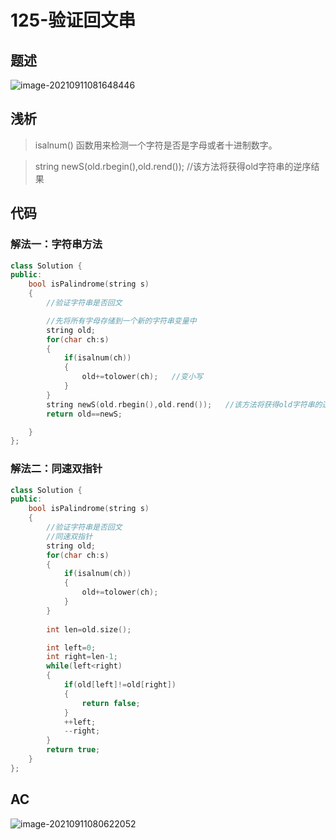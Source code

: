 # 125-验证回文串

## 题述

![image-20210911081648446](http://happygoing.oss-cn-beijing.aliyuncs.com/img/image-20210911081648446.png)

## 浅析

> isalnum() 函数用来检测一个字符是否是字母或者十进制数字。

> string newS(old.rbegin(),old.rend());   //该方法将获得old字符串的逆序结果

## 代码

### 解法一：字符串方法

```C++
class Solution {
public:
    bool isPalindrome(string s) 
    {
        //验证字符串是否回文

        //先将所有字母存储到一个新的字符串变量中
        string old;
        for(char ch:s)
        {
            if(isalnum(ch))
            {
                old+=tolower(ch);   //变小写
            }
        }
        string newS(old.rbegin(),old.rend());   //该方法将获得old字符串的逆序结果
        return old==newS;

    }
};
```

### 解法二：同速双指针

```C++
class Solution {
public:
    bool isPalindrome(string s) 
    {
        //验证字符串是否回文
        //同速双指针
        string old;
        for(char ch:s)
        {
            if(isalnum(ch))
            {
                old+=tolower(ch);
            }
        }
        
        int len=old.size();

        int left=0;
        int right=len-1;
        while(left<right)
        {
            if(old[left]!=old[right])
            {
                return false;
            }
            ++left;
            --right;
        }
        return true;
    }
};
```



## AC

![image-20210911080622052](http://happygoing.oss-cn-beijing.aliyuncs.com/img/image-20210911080622052.png)